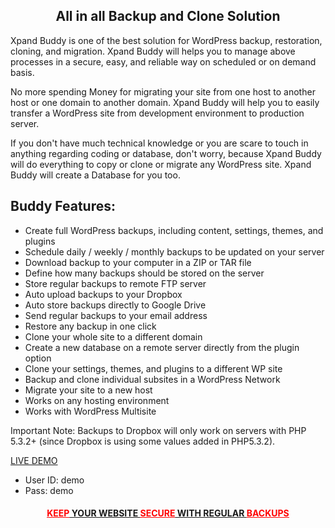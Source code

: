 <h2 style="text-align: center;">All in all Backup and Clone Solution</h2>
Xpand Buddy is one of the best solution for WordPress backup, restoration, cloning, and migration. Xpand Buddy will helps you to manage above processes in a secure, easy, and reliable way on scheduled or on demand basis.

No more spending Money for migrating your site from one host to another host or one domain to another domain. Xpand Buddy will help you to easily transfer a WordPress site from development environment to production server.

If you don't have much technical knowledge or you are scare to touch in anything regarding coding or database, don't worry, because Xpand Buddy will do everything to copy or clone or migrate any WordPress site. Xpand Buddy will create a Database for you too.
<h2>Buddy Features:</h2>
<ul>
	<li>Create full WordPress backups, including content, settings, themes, and plugins</li>
	<li>Schedule daily / weekly / monthly backups to be updated on your server</li>
	<li>Download backup to your computer in a ZIP or TAR file</li>
	<li>Define how many backups should be stored on the server</li>
	<li>Store regular backups to remote FTP server</li>
	<li>Auto upload backups to your Dropbox</li>
	<li>Auto store backups directly to Google Drive</li>
	<li>Send regular backups to your email address</li>
	<li>Restore any backup in one click</li>
	<li>Clone your whole site to a different domain</li>
	<li>Create a new database on a remote server directly from the plugin option</li>
	<li>Clone your settings, themes, and plugins to a different WP site</li>
	<li>Backup and clone individual subsites in a WordPress Network</li>
	<li>Migrate your site to a new host</li>
	<li>Works on any hosting environment</li>
	<li>Works with WordPress Multisite</li>
</ul>
Important Note: Backups to Dropbox will only work on servers with PHP 5.3.2+ (since Dropbox is using some values added in PHP5.3.2).

<a class="button" href="http://demo.themexpand.com/xpandbuddy/wp-login.php" target="_blank">LIVE DEMO</a>
<ul>
	<li>User ID: demo</li>
	<li>Pass: demo</li>
</ul>
<h4 style="text-align: center;"><span style="text-decoration: underline;"><span style="color: #ff0000; text-decoration: underline;">KEEP</span> YOUR WEBSITE <span style="color: #ff0000; text-decoration: underline;">SECURE</span> WITH REGULAR <span style="color: #ff0000; text-decoration: underline;">BACKUPS</span></span></h4>
